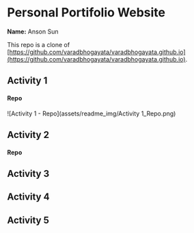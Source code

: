 # Personal Portifolio Website
__Name:__ Anson Sun

This repo is a clone of [https://github.com/varadbhogayata/varadbhogayata.github.io](https://github.com/varadbhogayata/varadbhogayata.github.io).

## Activity 1
#### Repo
![Activity 1 - Repo](assets/readme_img/Activity 1_Repo.png)

## Activity 2
#### Repo

## Activity 3

## Activity 4

## Activity 5

